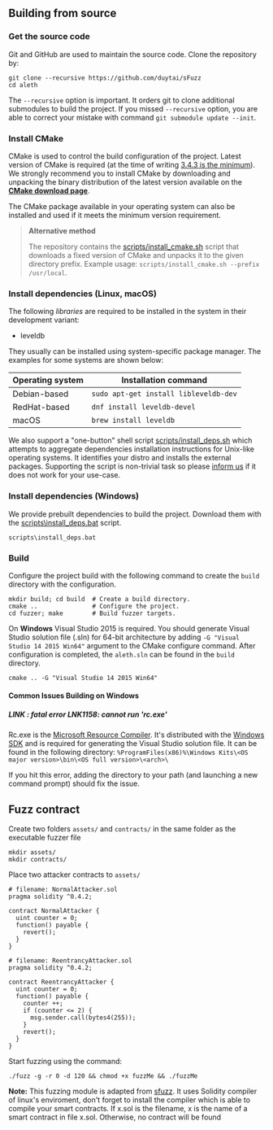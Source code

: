 ## Building from source

### Get the source code

Git and GitHub are used to maintain the source code. Clone the repository by:

```shell
git clone --recursive https://github.com/duytai/sFuzz
cd aleth
```

The `--recursive` option is important. It orders git to clone additional
submodules to build the project.
If you missed `--recursive` option, you are able to correct your mistake with command
`git submodule update --init`.

### Install CMake

CMake is used to control the build configuration of the project. Latest version of CMake is required
(at the time of writing [3.4.3 is the minimum](CMakeLists.txt#L25)).
We strongly recommend you to install CMake by downloading and unpacking the binary
distribution  of the latest version available on the
[**CMake download page**](https://cmake.org/download/).

The CMake package available in your operating system can also be installed
and used if it meets the minimum version requirement.

> **Alternative method**
>
> The repository contains the
[scripts/install_cmake.sh](scripts/install_cmake.sh) script that downloads
> a fixed version of CMake and unpacks it to the given directory prefix.
> Example usage: `scripts/install_cmake.sh --prefix /usr/local`.

### Install dependencies (Linux, macOS)

The following *libraries* are required to be installed in the system in their
development variant:

- leveldb

They usually can be installed using system-specific package manager.
The examples for some systems are shown below:

Operating system | Installation command
---------------- | --------------------
Debian-based     | `sudo apt-get install libleveldb-dev`
RedHat-based     | `dnf install leveldb-devel`
macOS            | `brew install leveldb`


We also support a "one-button" shell script
[scripts/install_deps.sh](scripts/install_deps.sh)
which attempts to aggregate dependencies installation instructions for Unix-like
operating systems. It identifies your distro and installs the external packages.
Supporting the script is non-trivial task so please [inform us](#contact)
if it does not work for your use-case.

### Install dependencies (Windows)

We provide prebuilt dependencies to build the project. Download them
with the [scripts\install_deps.bat](scripts/install_deps.bat) script.

```shell
scripts\install_deps.bat
```

### Build

Configure the project build with the following command to create the
`build` directory with the configuration.

```shell
mkdir build; cd build  # Create a build directory.
cmake ..               # Configure the project.
cd fuzzer; make        # Build fuzzer targets.
```

On **Windows** Visual Studio 2015 is required. You should generate Visual Studio
solution file (.sln) for 64-bit architecture by adding
`-G "Visual Studio 14 2015 Win64"` argument to the CMake configure command.
After configuration is completed, the `aleth.sln` can be found in the
`build` directory.

```shell
cmake .. -G "Visual Studio 14 2015 Win64"
```
#### Common Issues Building on Windows
##### LINK : fatal error LNK1158: cannot run 'rc.exe'
Rc.exe is the [Microsoft Resource Compiler](https://docs.microsoft.com/en-us/windows/desktop/menurc/resource-compiler). It's distributed with the [Windows SDK](https://developer.microsoft.com/en-US/windows/downloads/windows-10-sdk) and is required for generating the Visual Studio solution file. It can be found in the following directory: ```%ProgramFiles(x86)%\Windows Kits\<OS major version>\bin\<OS full version>\<arch>\```

If you hit this error, adding the directory to your path (and launching a new command prompt) should fix the issue. 

## Fuzz contract
Create two folders `assets/` and `contracts/` in the same folder as the executable fuzzer file
```shell
mkdir assets/
mkdir contracts/
```
Place two attacker contracts to `assets/`
```shell
# filename: NormalAttacker.sol
pragma solidity ^0.4.2;

contract NormalAttacker {
  uint counter = 0;
  function() payable {
    revert();
  }
}
```
```shell
# filename: ReentrancyAttacker.sol
pragma solidity ^0.4.2;

contract ReentrancyAttacker {
  uint counter = 0;
  function() payable {
    counter ++;
    if (counter <= 2) {
      msg.sender.call(bytes4(255));
    }
    revert();
  }
}
```
Start fuzzing using the command:
```shell
./fuzz -g -r 0 -d 120 && chmod +x fuzzMe && ./fuzzMe
```

**Note:** This fuzzing module is adapted from [sfuzz](https://github.com/duytai/sFuzz). It uses Solidity compiler of linux's enviroment, don't forget to install the compiler which is able to compile your smart contracts. If x.sol is the filename, x is the name of a smart contract in file x.sol. Otherwise, no contract will be found


